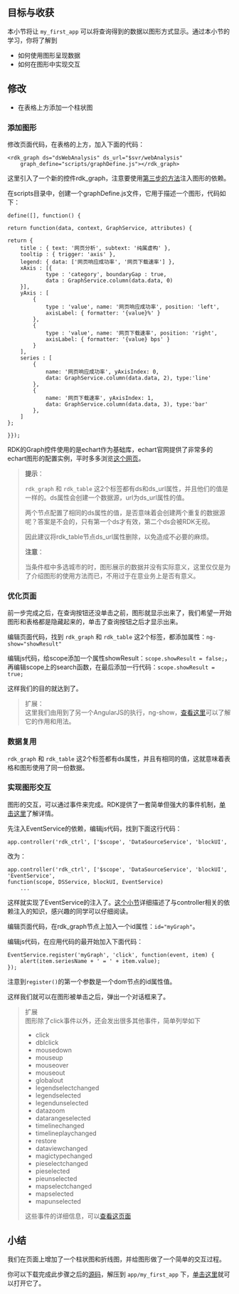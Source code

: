 ## 目标与收获

本小节将让 `my_first_app` 可以将查询得到的数据以图形方式显示。通过本小节的学习，你将了解到

- 如何使用图形呈现数据
- 如何在图形中实现交互


## 修改
- 在表格上方添加一个柱状图


### 添加图形
修改页面代码，在表格的上方，加入下面的代码：
~~~
<rdk_graph ds="dsWebAnalysis" ds_url="$svr/webAnalysis"
	graph_define="scripts/graphDefine.js"></rdk_graph>
~~~
这里引入了一个新的控件rdk_graph，注意要使用[第三步的方法](03_use_first_control.html#dep-inject)注入图形的依赖。

在scripts目录中，创建一个graphDefine.js文件，它用于描述一个图形，代码如下：
~~~
define([], function() {

return function(data, context, GraphService, attributes) {

return {
    title : { text: '网页分析', subtext: '纯属虚构' },
    tooltip : { trigger: 'axis' },
    legend: { data: ['网页响应成功率', '网页下载速率'] },
    xAxis : [{
            type : 'category', boundaryGap : true,
            data : GraphService.column(data.data, 0)
	}],
    yAxis : [
        {
            type : 'value', name: '网页响应成功率', position: 'left',
            axisLabel: { formatter: '{value}%' }
        },
        {
            type : 'value', name: '网页下载速率', position: 'right',
            axisLabel: { formatter: '{value} bps' }
        }
    ],
    series : [
        {
            name: '网页响应成功率', yAxisIndex: 0,
            data: GraphService.column(data.data, 2), type:'line'
        },
        {
            name: '网页下载速率', yAxisIndex: 1,
            data: GraphService.column(data.data, 3), type:'bar'
        },
    ]
};

}});
~~~

RDK的Graph控件使用的是echart作为基础库，echart官网提供了非常多的echart图形的配置实例，平时多多浏览[这个网页](http://echarts.baidu.com/examples.html)。

> **提示**：
> 
> `rdk_graph` 和 `rdk_table` 这2个标签都有ds和ds_url属性，并且他们的值是一样的。ds属性会创建一个数据源，url为ds_url属性的值。
> 
> 两个节点配置了相同的ds属性的值，是否意味着会创建两个重复的数据源呢？答案是不会的，只有第一个ds才有效，第二个ds会被RDK无视。
> 
> 因此建议将rdk_table节点ds_url属性删除，以免造成不必要的麻烦。
>
> **注意**：
> 
> 当条件框中多选城市的时，图形展示的数据并没有实际意义，这里仅仅是为了介绍图形的使用方法而已，不用过于在意业务上是否有意义。

### 优化页面
前一步完成之后，在查询按钮还没单击之前，图形就显示出来了，我们希望一开始图形和表格都是隐藏起来的，单击了查询按钮之后才显示出来。

编辑页面代码，找到 `rdk_graph` 和 `rdk_table` 这2个标签，都添加属性：`ng-show="showResult"`

编辑js代码，给scope添加一个属性showResult：`scope.showResult = false;`，再编辑scope上的search函数，在最后添加一行代码：`scope.showResult = true;`

这样我们的目的就达到了。

> 扩展：<br>
> 这里我们由用到了另一个AngularJS的执行，ng-show，[查看这里](http://docs.ngnice.com/api/ng/directive/ngShow)可以了解它的作用和用法。

### 数据复用

`rdk_graph` 和 `rdk_table` 这2个标签都有ds属性，并且有相同的值，这就意味着表格和图形使用了同一份数据。

### 实现图形交互
图形的交互，可以通过事件来完成。RDK提供了一套简单但强大的事件机制，[单击这里](/rdk_client/doc/common/event)了解详情。

先注入EventService的依赖，编辑js代码，找到下面这行代码：
~~~
app.controller('rdk_ctrl', ['$scope', 'DataSourceService', 'blockUI',
~~~
改为：
~~~
app.controller('rdk_ctrl', ['$scope', 'DataSourceService', 'blockUI', 'EventService',
function(scope, DSService, blockUI, EventService)
	...
~~~

这样就实现了EventService的注入了。[这个小节](/rdk_client/doc/common/dependency_injection.html#ctrl)详细描述了与controller相关的依赖注入的知识，感兴趣的同学可以仔细阅读。

编辑页面代码，在rdk_graph节点上加入一个id属性：`id="myGraph"`。

编辑js代码，在应用代码的最开始加入下面代码：
~~~
EventService.register('myGraph', 'click', function(event, item) {
	alert(item.seriesName + ' = ' + item.value);
});
~~~
注意到`register()`的第一个参数是一个dom节点的id属性值。

这样我们就可以在图形被单击之后，弹出一个对话框来了。

> 扩展<br>
> 图形除了click事件以外，还会发出很多其他事件，简单列举如下
> 
> - click
> - dblclick
> - mousedown
> - mouseup
> - mouseover
> - mouseout
> - globalout
> - legendselectchanged
> - legendselected
> - legendunselected
> - datazoom
> - datarangeselected
> - timelinechanged
> - timelineplaychanged
> - restore
> - dataviewchanged
> - magictypechanged
> - pieselectchanged
> - pieselected
> - pieunselected
> - mapselectchanged
> - mapselected
> - mapunselected
> 
> 这些事件的详细信息，可以[查看这页面](http://echarts.baidu.com/api.html#events)




## 小结
我们在页面上增加了一个柱状图和折线图，并给图形做了一个简单的交互过程。

你可以下载完成此步骤之后的[源码](07_show_data_in_graph.zip)，解压到 `app/my_first_app` 下，[单击这里](/rdk_server/app/my_first_app/web/index.html)就可以打开它了。


<div title="第7步 将查询得到的数据以图形方式呈现 - RDK应用开发最佳实践" id="__hidden__">
<script src="../utils/misc.js"></script>
</div>